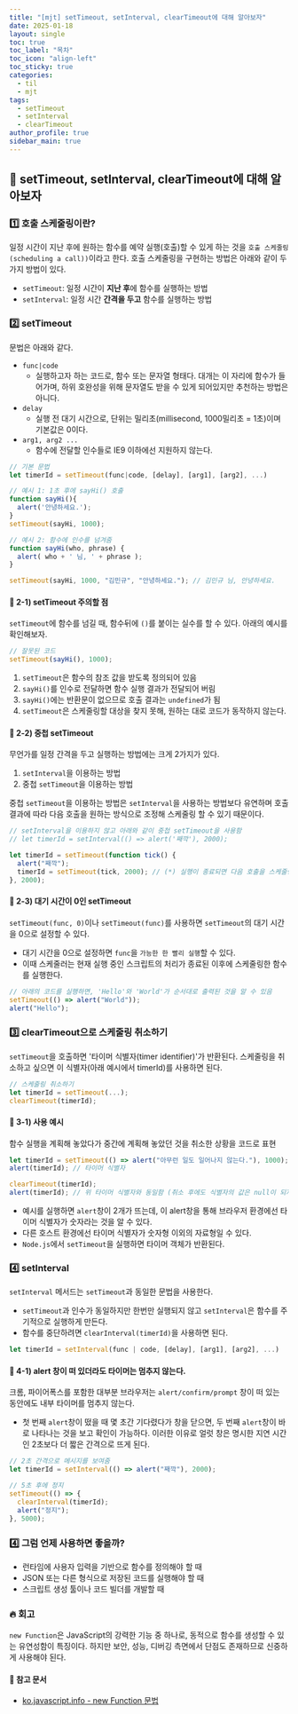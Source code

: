 ```yaml
---
title: "[mjt] setTimeout, setInterval, clearTimeout에 대해 알아보자"
date: 2025-01-18
layout: single
toc: true
toc_label: "목차"
toc_icon: "align-left"
toc_sticky: true
categories:
  - til
  - mjt
tags:
  - setTimeout
  - setInterval
  - clearTimeout
author_profile: true
sidebar_main: true
---
```


## :ledger: setTimeout, setInterval, clearTimeout에 대해 알아보자

### :one: 호출 스케줄링이란?

일정 시간이 지난 후에 원하는 함수를 예약 실행(호출)할 수 있게 하는 것을 `호출 스케줄링(scheduling a call))`이라고 한다. 호출 스케줄링을 구현하는 방법은 아래와 같이 두 가지 방법이 있다.

- `setTimeout`: 일정 시간이 **지난 후**에 함수를 실행하는 방법
- `setInterval`: 일정 시간 **간격을 두고** 함수를 실행하는 방법

### :two: setTimeout

문법은 아래와 같다.

- `func|code`
  - 실행하고자 하는 코드로, 함수 또는 문자열 형태다. 대개는 이 자리에 함수가 들어가며, 하위 호완성을 위해 문자열도 받을 수 있게 되어있지만 추천하는 방법은 아니다.
- `delay`
  - 실행 전 대기 시간으로, 단위는 밀리초(millisecond, 1000밀리초 = 1초)이며 기본값은 0이다.
- `arg1, arg2 ...`
  - 함수에 전달할 인수들로 IE9 이하에선 지원하지 않는다.

```javascript
// 기본 문법
let timerId = setTimeout(func|code, [delay], [arg1], [arg2], ...)

// 예시 1: 1초 후에 sayHi() 호출
function sayHi(){
  alert('안녕하세요.');
}
setTimeout(sayHi, 1000);

// 예시 2: 함수에 인수를 넘겨줌
function sayHi(who, phrase) {
  alert( who + ' 님, ' + phrase );
}

setTimeout(sayHi, 1000, "김민규", "안녕하세요."); // 김민규 님, 안녕하세요.
```

#### :pushpin: 2-1) setTimeout 주의할 점

`setTimeout`에 함수를 넘길 때, 함수뒤에 `()`를 붙이는 실수를 할 수 있다. 아래의 예시를 확인해보자.

```javascript
// 잘못된 코드
setTimeout(sayHi(), 1000);
```

1. `setTimeout`은 함수의 참조 값을 받도록 정의되어 있음
2. `sayHi()`를 인수로 전달하면 함수 실행 결과가 전달되어 버림
3. `sayHi()`에는 반환문이 없으므로 호출 결과는 `undefined`가 됨
4. `setTimeout`은 스케줄링할 대상을 찾지 못해, 원하는 대로 코드가 동작하지 않는다.

#### :pushpin: 2-2) 중첩 setTimeout

무언가를 일정 간격을 두고 실행하는 방법에는 크게 2가지가 있다.

1. `setInterval`을 이용하는 방법
2. 중첩 `setTimeout`을 이용하는 방법

중첩 `setTimeout`을 이용하는 방법은 `setInterval`을 사용하는 방법보다 유연하며 호출 결과에 따라 다음 호출을 원하는 방식으로 조정해 스케줄링 할 수 있기 때문이다.

```javascript
// setInterval을 이용하지 않고 아래와 같이 중첩 setTimeout을 사용함
// let timerId = setInterval(() => alert('째깍'), 2000);

let timerId = setTimeout(function tick() {
  alert("째깍");
  timerId = setTimeout(tick, 2000); // (*) 실행이 종료되면 다음 호출을 스케줄링한다.
}, 2000);
```

#### :pushpin: 2-3) 대기 시간이 0인 setTimeout

`setTimeout(func, 0)`이나 `setTimeout(func)`를 사용하면 `setTimeout`의 대기 시간을 0으로 설정할 수 있다.

- 대기 시간을 0으로 설정하면 `func`을 `가능한 한 빨리 실행`할 수 있다.
- 이때 스케줄러는 현재 실행 중인 스크립트의 처리가 종료된 이후에 스케줄링한 함수를 실행한다.

```javascript
// 아래의 코드를 실행하면, 'Hello'와 'World'가 순서대로 출력된 것을 알 수 있음
setTimeout(() => alert("World"));
alert("Hello");
```

### :three: clearTimeout으로 스케줄링 취소하기

`setTimeout`을 호출하면 '타이머 식별자(timer identifier)'가 반환된다. 스케줄링을 취소하고 싶으면 이 식별자(아래 예시에서 timerId)를 사용하면 된다.

```javascript
// 스케줄링 취소하기
let timerId = setTimeout(...);
clearTimeout(timerId);
```

#### :pushpin: 3-1) 사용 예시

함수 실행을 계획해 놓았다가 중간에 계획해 놓았던 것을 취소한 상황을 코드로 표현

```javascript
let timerId = setTimeout(() => alert("아무런 일도 일어나지 않는다."), 1000);
alert(timerId); // 타이머 식별자

clearTimeout(timerId);
alert(timerId); // 위 타이머 식별자와 동일함 (취소 후에도 식별자의 값은 null이 되지 않는다.)
```

- 예시를 실행하면 `alert`창이 2개가 뜨는데, 이 alert창을 통해 브라우저 환경에선 타이머 식별자가 숫자라는 것을 알 수 있다.
- 다른 호스트 환경에선 타이머 식별자가 숫자형 이외의 자료형일 수 있다.
- `Node.js`에서 `setTimeout`을 실행하면 타이머 객체가 반환된다.

### :four: setInterval

`setInterval` 메서드는 `setTimeout`과 동일한 문법을 사용한다.

- `setTimeout`과 인수가 동일하지만 한번만 실행되지 않고 `setInterval`은 함수를 주기적으로 실행하게 만든다.
- 함수를 중단하려면 `clearInterval(timerId)`을 사용하면 된다.

```javascript
let timerId = setInterval(func | code, [delay], [arg1], [arg2], ...)
```

#### :pushpin: 4-1) alert 창이 떠 있더라도 타이머는 멈추지 않는다.

크롬, 파이어폭스를 포함한 대부분 브라우저는 `alert/confirm/prompt` 창이 떠 있는 동안에도 내부 타이머를 멈추지 않는다.

- 첫 번째 `alert`창이 떴을 때 몇 초간 기다렸다가 창을 닫으면, 두 번째 `alert`창이 바로 나타나는 것을 보고 확인이 가능하다. 이러한 이유로 얼럿 창은 명시한 지연 시간인 2초보다 더 짧은 간격으로 뜨게 된다.

```javascript
// 2초 간격으로 메시지를 보여줌
let timerId = setInterval(() => alert("째깍"), 2000);

// 5초 후에 정지
setTimeout(() => {
  clearInterval(timerId);
  alert("정지");
}, 5000);
```

### :four: 그럼 언제 사용하면 좋을까?

- 런타임에 사용자 입력을 기반으로 함수를 정의해야 할 때
- JSON 또는 다른 형식으로 저장된 코드를 실행해야 할 때
- 스크립트 생성 툴이나 코드 빌더를 개발할 때

### :fire: 회고

`new Function`은 JavaScript의 강력한 기능 중 하나로, 동적으로 함수를 생성할 수 있는 유연성함이 특징이다. 하지만 보안, 성능, 디버깅 측면에서 단점도 존재하므로 신중하게 사용해야 된다.

#### :pushpin: 참고 문서

- [ko.javascript.info - new Function 문법](https://ko.javascript.info/new-function)
